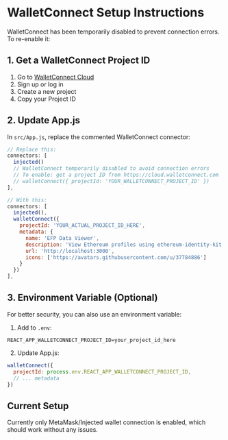 # WalletConnect Setup Instructions

WalletConnect has been temporarily disabled to prevent connection errors. To re-enable it:

## 1. Get a WalletConnect Project ID

1. Go to [WalletConnect Cloud](https://cloud.walletconnect.com)
2. Sign up or log in
3. Create a new project
4. Copy your Project ID

## 2. Update App.js

In `src/App.js`, replace the commented WalletConnect connector:

```javascript
// Replace this:
connectors: [
  injected()
  // WalletConnect temporarily disabled to avoid connection errors
  // To enable: get a project ID from https://cloud.walletconnect.com
  // walletConnect({ projectId: 'YOUR_WALLETCONNECT_PROJECT_ID' })
],

// With this:
connectors: [
  injected(),
  walletConnect({ 
    projectId: 'YOUR_ACTUAL_PROJECT_ID_HERE',
    metadata: {
      name: 'EFP Data Viewer',
      description: 'View Ethereum profiles using ethereum-identity-kit',
      url: 'http://localhost:3000',
      icons: ['https://avatars.githubusercontent.com/u/37784886']
    }
  })
],
```

## 3. Environment Variable (Optional)

For better security, you can also use an environment variable:

1. Add to `.env`:
```
REACT_APP_WALLETCONNECT_PROJECT_ID=your_project_id_here
```

2. Update App.js:
```javascript
walletConnect({ 
  projectId: process.env.REACT_APP_WALLETCONNECT_PROJECT_ID,
  // ... metadata
})
```

## Current Setup

Currently only MetaMask/Injected wallet connection is enabled, which should work without any issues.